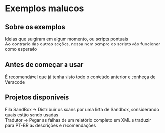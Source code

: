 # Exemplos malucos

## Sobre os exemplos
Ideias que surgiram em algum momento, ou scripts pontuais</br>
Ao contrario das outras seções, nessa nem sempre os scripts vão funcionar como esperado</br>

## Antes de começar a usar
É recomendável que já tenha visto todo o conteúdo anterior e conheça de Veracode</br>

## Projetos disponíveis
Fila SandBox -> Distribuir os scans por uma lista de Sandbox, considerando quais estão sendo usadas</br>
Tradutor -> Pegar as falhas de um relatório completo em XML e traduzir para PT-BR as descrições e recomendações</br>